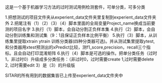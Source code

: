 这是一个基于机器学习方法的过时测试用例检测套件，可单分类，可多分类

1.把想测试的项目文件夹从experient_data文件夹里复制到experient_data文件夹外
2.把尾注有（1）（2）（3）（4）脚本里面的全局变量Project_name换成当前要测的项目名字
3.执行（1）脚本，会自动分割正负样本集
4.执行（2）脚本，会自动分割训练集和测试集（9：1且保证正负样本比例平衡）
5.执行（3）脚本，从训练集里提取xtrain ytrain 训练分类器(四种分类器可选)。并从测试集里提取ytest, 和分类器用xtest预测出的xPredict比较，测f1_score,precision，recall三个指标。且会自动打印混淆矩阵
6.执行（4）脚本是可选的操作。把单分类任务（过时1，非过时0）升级成多分类任务：（非过时0，过时需要create 1,过时需要delete 2, 过时需要edit 3）是（3）的升级版

SITAR的所有用到的数据集皆已上传至experient_data文件夹中
